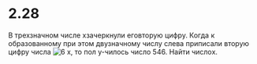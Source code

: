 # 2.28
В трехзначном числе xзачеркнули еговторую цифру. Когда к образованному при этом двузначному числу слева приписали вторую цифру числа ![6](https://user-images.githubusercontent.com/116034877/197478436-c669fa57-7bde-4988-834b-3debd4fd33c6.PNG)
x, то пол  у-чилось число 546. Найти числоx.
